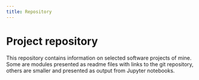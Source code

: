 ```yaml
---
title: Repository
---
```


# Project repository

This repository contains information on selected software projects of mine. Some are modules presented as readme files with links to the git repository, others are smaller and presented as output from Jupyter notebooks. 
